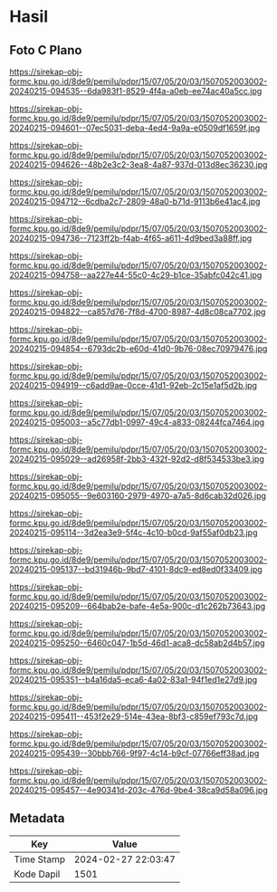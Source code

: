 # Hasil

## Foto C Plano

https://sirekap-obj-formc.kpu.go.id/8de9/pemilu/pdpr/15/07/05/20/03/1507052003002-20240215-094535--6da983f1-8529-4f4a-a0eb-ee74ac40a5cc.jpg

https://sirekap-obj-formc.kpu.go.id/8de9/pemilu/pdpr/15/07/05/20/03/1507052003002-20240215-094601--07ec5031-deba-4ed4-9a9a-e0509df1659f.jpg

https://sirekap-obj-formc.kpu.go.id/8de9/pemilu/pdpr/15/07/05/20/03/1507052003002-20240215-094626--48b2e3c2-3ea8-4a87-937d-013d8ec36230.jpg

https://sirekap-obj-formc.kpu.go.id/8de9/pemilu/pdpr/15/07/05/20/03/1507052003002-20240215-094712--6cdba2c7-2809-48a0-b71d-9113b6e41ac4.jpg

https://sirekap-obj-formc.kpu.go.id/8de9/pemilu/pdpr/15/07/05/20/03/1507052003002-20240215-094736--7123ff2b-f4ab-4f65-a611-4d9bed3a88ff.jpg

https://sirekap-obj-formc.kpu.go.id/8de9/pemilu/pdpr/15/07/05/20/03/1507052003002-20240215-094758--aa227e44-55c0-4c29-b1ce-35abfc042c41.jpg

https://sirekap-obj-formc.kpu.go.id/8de9/pemilu/pdpr/15/07/05/20/03/1507052003002-20240215-094822--ca857d76-7f8d-4700-8987-4d8c08ca7702.jpg

https://sirekap-obj-formc.kpu.go.id/8de9/pemilu/pdpr/15/07/05/20/03/1507052003002-20240215-094854--6793dc2b-e60d-41d0-9b76-08ec70979476.jpg

https://sirekap-obj-formc.kpu.go.id/8de9/pemilu/pdpr/15/07/05/20/03/1507052003002-20240215-094919--c6add9ae-0cce-41d1-92eb-2c15e1af5d2b.jpg

https://sirekap-obj-formc.kpu.go.id/8de9/pemilu/pdpr/15/07/05/20/03/1507052003002-20240215-095003--a5c77db1-0997-49c4-a833-08244fca7464.jpg

https://sirekap-obj-formc.kpu.go.id/8de9/pemilu/pdpr/15/07/05/20/03/1507052003002-20240215-095029--ad26958f-2bb3-432f-92d2-d8f534533be3.jpg

https://sirekap-obj-formc.kpu.go.id/8de9/pemilu/pdpr/15/07/05/20/03/1507052003002-20240215-095055--9e603160-2979-4970-a7a5-8d6cab32d026.jpg

https://sirekap-obj-formc.kpu.go.id/8de9/pemilu/pdpr/15/07/05/20/03/1507052003002-20240215-095114--3d2ea3e9-5f4c-4c10-b0cd-9af55af0db23.jpg

https://sirekap-obj-formc.kpu.go.id/8de9/pemilu/pdpr/15/07/05/20/03/1507052003002-20240215-095137--bd31946b-9bd7-4101-8dc9-ed8ed0f33409.jpg

https://sirekap-obj-formc.kpu.go.id/8de9/pemilu/pdpr/15/07/05/20/03/1507052003002-20240215-095209--664bab2e-bafe-4e5a-900c-d1c262b73643.jpg

https://sirekap-obj-formc.kpu.go.id/8de9/pemilu/pdpr/15/07/05/20/03/1507052003002-20240215-095250--6460c047-1b5d-46d1-aca8-dc58ab2d4b57.jpg

https://sirekap-obj-formc.kpu.go.id/8de9/pemilu/pdpr/15/07/05/20/03/1507052003002-20240215-095351--b4a16da5-eca6-4a02-83a1-94f1ed1e27d9.jpg

https://sirekap-obj-formc.kpu.go.id/8de9/pemilu/pdpr/15/07/05/20/03/1507052003002-20240215-095411--453f2e29-514e-43ea-8bf3-c859ef793c7d.jpg

https://sirekap-obj-formc.kpu.go.id/8de9/pemilu/pdpr/15/07/05/20/03/1507052003002-20240215-095439--30bbb766-9f97-4c14-b9cf-07766eff38ad.jpg

https://sirekap-obj-formc.kpu.go.id/8de9/pemilu/pdpr/15/07/05/20/03/1507052003002-20240215-095457--4e90341d-203c-476d-9be4-38ca9d58a096.jpg


## Metadata

| Key        | Value               |
| ---------- | ------------------- |
| Time Stamp | 2024-02-27 22:03:47 |
| Kode Dapil | 1501                |



